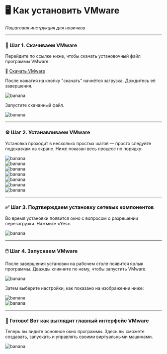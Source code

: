 # 🖥️ Как установить VMware
*Пошаговая инструкция для новичков*

---

### 🔽 Шаг 1. Скачиваем VMware

Перейдите по ссылке ниже, чтобы скачать установочный файл программы VMware:

🔗 [Скачать VMware](https://cloud.mirea.ru/index.php/s/yyL2MZHd7NKSmcQ)

После нажатия на кнопку "скачать" начнётся загрузка. Дождитесь её завершения.

![banana](photo_for_instructions/VMWare/dowload1.png)  

Запустите скачанный файл. 

![banana](photo_for_instructions/VMWare/instal2.png)

---

### ⚙️ Шаг 2. Устанавливаем VMware

Установка проходит в несколько простых шагов — просто следуйте подсказкам на экране. Ниже показан весь процесс по порядку:

![banana](photo_for_instructions/VMWare/setup1.PNG)  
![banana](photo_for_instructions/VMWare/setup2.PNG)  
![banana](photo_for_instructions/VMWare/setup3.PNG)  
![banana](photo_for_instructions/VMWare/setup4.PNG)  
![banana](photo_for_instructions/VMWare/setup5.PNG)  
![banana](photo_for_instructions/VMWare/setup6.PNG)  
![banana](photo_for_instructions/VMWare/setup7.PNG)

---

### ✅ Шаг 3. Подтверждаем установку сетевых компонентов

Во время установки появится окно с вопросом о разрешении перезагрузки. Нажмите «Yes».

![banana](photo_for_instructions/VMWare/setup8.PNG)

---

### 🖱️ Шаг 4. Запускаем VMware

После завершения установки на рабочем столе появится ярлык программы. Дважды кликните по нему, чтобы запустить VMware.

![banana](photo_for_instructions/VMWare/icon.PNG)  

Затем выберите настройки, как показано на изображении ниже:

![banana](photo_for_instructions/VMWare/open1.PNG)  
![banana](photo_for_instructions/VMWare/open2.PNG)

---

### 🎯 Готово! Вот как выглядит главный интерфейс VMware

Теперь вы видите основное окно программы. Здесь вы сможете создавать, запускать и управлять своими виртуальными машинами.

![banana](photo_for_instructions/VMWare/interface.PNG)
